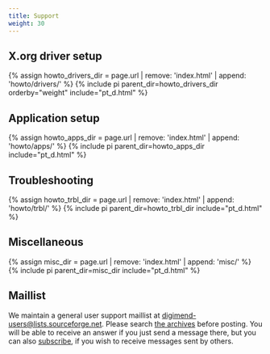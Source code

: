 ```yaml
---
title: Support
weight: 30
---
```


X.org driver setup
------------------
<dl>
{% assign howto_drivers_dir = page.url | remove: 'index.html' | append: 'howto/drivers/' %}
{% include pi parent_dir=howto_drivers_dir orderby="weight" include="pt_d.html" %}
</dl>

Application setup
-----------------
<dl>
{% assign howto_apps_dir = page.url | remove: 'index.html' | append: 'howto/apps/' %}
{% include pi parent_dir=howto_apps_dir include="pt_d.html" %}
</dl>

Troubleshooting
---------------
<dl>
{% assign howto_trbl_dir = page.url | remove: 'index.html' | append: 'howto/trbl/' %}
{% include pi parent_dir=howto_trbl_dir include="pt_d.html" %}
</dl>

[1]: mailto:digimend-users@lists.sourceforge.net
[2]: http://sourceforge.net/p/digimend/mailman/digimend-users/
[3]: https://lists.sourceforge.net/lists/listinfo/digimend-users

Miscellaneous
-------------
<dl>
{% assign misc_dir = page.url | remove: 'index.html' | append: 'misc/' %}
{% include pi parent_dir=misc_dir include="pt_d.html" %}
</dl>

Maillist
--------
We maintain a general user support maillist at
[digimend-users@lists.sourceforge.net][1]. Please search [the archives][2]
before posting. You will be able to receive an answer if you just send a
message there, but you can also [subscribe][3], if you wish to receive
messages sent by others.
